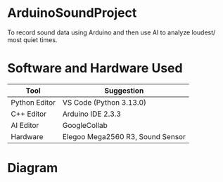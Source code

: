 # ArduinoSoundProject
To record sound data using Arduino and then use AI to analyze loudest/ most quiet times.

# Software and Hardware Used
|Tool|Suggestion|
|-----|----------|
|Python Editor| VS Code (Python 3.13.0)|
|C++ Editor| Arduino IDE 2.3.3|
|AI Editor| GoogleCollab|
|Hardware|Elegoo Mega2560 R3, Sound Sensor|


# Diagram
